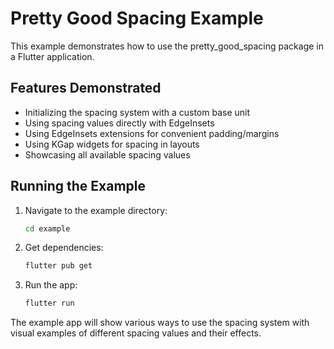 # Pretty Good Spacing Example

This example demonstrates how to use the pretty_good_spacing package in a Flutter application.

## Features Demonstrated

- Initializing the spacing system with a custom base unit
- Using spacing values directly with EdgeInsets
- Using EdgeInsets extensions for convenient padding/margins  
- Using KGap widgets for spacing in layouts
- Showcasing all available spacing values

## Running the Example

1. Navigate to the example directory:
   ```bash
   cd example
   ```

2. Get dependencies:
   ```bash
   flutter pub get
   ```

3. Run the app:
   ```bash
   flutter run
   ```

The example app will show various ways to use the spacing system with visual examples of different spacing values and their effects.